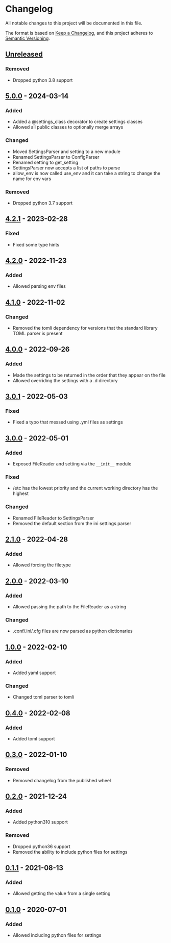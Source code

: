 # Changelog

All notable changes to this project will be documented in this file.

The format is based on [Keep a Changelog], and this project adheres to [Semantic Versioning].

## [Unreleased]

### Removed

-   Dropped python 3.8 support

## [5.0.0] - 2024-03-14

### Added

-   Added a @settings_class decorator to create settings classes
-   Allowed all public classes to optionally merge arrays

### Changed

-   Moved SettingsParser and setting to a new module
-   Renamed SettingsParser to ConfigParser
-   Renamed setting to get_setting
-   SettingsParser now accepts a list of paths to parse
-   allow_env is now called use_env and it can take a string to change the name for env vars

### Removed

-   Dropped python 3.7 support

## [4.2.1] - 2023-02-28

### Fixed

-   Fixed some type hints

## [4.2.0] - 2022-11-23

### Added

-   Allowed parsing env files

## [4.1.0] - 2022-11-02

### Changed

-   Removed the tomli dependency for versions that the standard library TOML parser is present

## [4.0.0] - 2022-09-26

### Added

-   Made the settings to be returned in the order that they appear on the file
-   Allowed overriding the settings with a .d directory

## [3.0.1] - 2022-05-03

### Fixed

-   Fixed a typo that messed using .yml files as settings

## [3.0.0] - 2022-05-01

### Added

-   Exposed FileReader and setting via the `__init__` module

### Fixed

-   /etc has the lowest priority and the current working directory has the highest

### Changed

-   Renamed FileReader to SettingsParser
-   Removed the default section from the ini settings parser

## [2.1.0] - 2022-04-28

### Added

-   Allowed forcing the filetype

## [2.0.0] - 2022-03-10

### Added

-   Allowed passing the path to the FileReader as a string

### Changed

-   .conf/.ini/.cfg files are now parsed as python dictionaries

## [1.0.0] - 2022-02-10

### Added

-   Added yaml support

### Changed

-   Changed toml parser to tomli

## [0.4.0] - 2022-02-08

### Added

-   Added toml support

## [0.3.0] - 2022-01-10

### Removed

-   Removed changelog from the published wheel

## [0.2.0] - 2021-12-24

### Added

-   Added python310 support

### Removed

-   Dropped python36 support
-   Removed the ability to include python files for settings

## [0.1.1] - 2021-08-13

### Added

-   Allowed getting the value from a single setting

## [0.1.0] - 2020-07-01

### Added

-   Allowed including python files for settings

[Keep a Changelog]: https://keepachangelog.com/en/1.0.0/
[Semantic Versioning]: https://semver.org/spec/v2.0.0.html
[Unreleased]: https://github.com/spapanik/dj_settings/compare/v5.0.0...main
[5.0.0]: https://github.com/spapanik/dj_settings/compare/v4.2.1...v5.0.0
[4.2.1]: https://github.com/spapanik/dj_settings/compare/v4.2.0...v4.2.1
[4.2.0]: https://github.com/spapanik/dj_settings/compare/v4.1.0...v4.2.0
[4.1.0]: https://github.com/spapanik/dj_settings/compare/v4.0.0...v4.1.0
[4.0.0]: https://github.com/spapanik/dj_settings/compare/v3.0.1...v4.0.0
[3.0.1]: https://github.com/spapanik/dj_settings/compare/v3.0.0...v3.0.1
[3.0.0]: https://github.com/spapanik/dj_settings/compare/v2.1.0...v3.0.0
[2.1.0]: https://github.com/spapanik/dj_settings/compare/v2.0.0...v2.1.0
[2.0.0]: https://github.com/spapanik/dj_settings/compare/v1.0.0...v2.0.0
[1.0.0]: https://github.com/spapanik/dj_settings/compare/v0.4.0...v1.0.0
[0.4.0]: https://github.com/spapanik/dj_settings/compare/v0.3.0...v0.4.0
[0.3.0]: https://github.com/spapanik/dj_settings/compare/v0.2.0...v0.3.0
[0.2.0]: https://github.com/spapanik/dj_settings/compare/v0.1.1...v0.2.0
[0.1.1]: https://github.com/spapanik/dj_settings/compare/v0.1.0...v0.1.1
[0.1.0]: https://github.com/spapanik/dj_settings/releases/tag/v0.1.0

